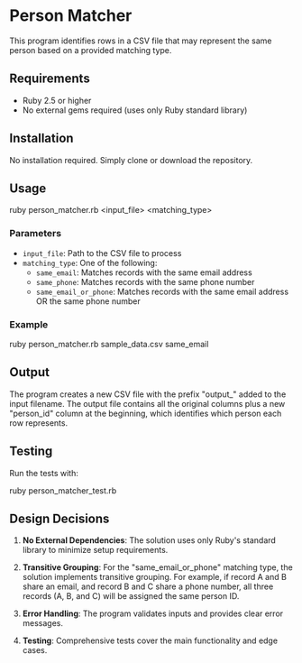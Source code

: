# Person Matcher

This program identifies rows in a CSV file that may represent the same person based on a provided matching type.

## Requirements

- Ruby 2.5 or higher
- No external gems required (uses only Ruby standard library)

## Installation

No installation required. Simply clone or download the repository.

## Usage

ruby person_matcher.rb <input_file> <matching_type>


### Parameters

- `input_file`: Path to the CSV file to process
- `matching_type`: One of the following:
  - `same_email`: Matches records with the same email address
  - `same_phone`: Matches records with the same phone number
  - `same_email_or_phone`: Matches records with the same email address OR the same phone number

### Example

ruby person_matcher.rb sample_data.csv same_email


## Output

The program creates a new CSV file with the prefix "output_" added to the input filename. The output file contains all the original columns plus a new "person_id" column at the beginning, which identifies which person each row represents.

## Testing

Run the tests with:

ruby person_matcher_test.rb


## Design Decisions

1. **No External Dependencies**: The solution uses only Ruby's standard library to minimize setup requirements.

2. **Transitive Grouping**: For the "same_email_or_phone" matching type, the solution implements transitive grouping. For example, if record A and B share an email, and record B and C share a phone number, all three records (A, B, and C) will be assigned the same person ID.

3. **Error Handling**: The program validates inputs and provides clear error messages.

4. **Testing**: Comprehensive tests cover the main functionality and edge cases.